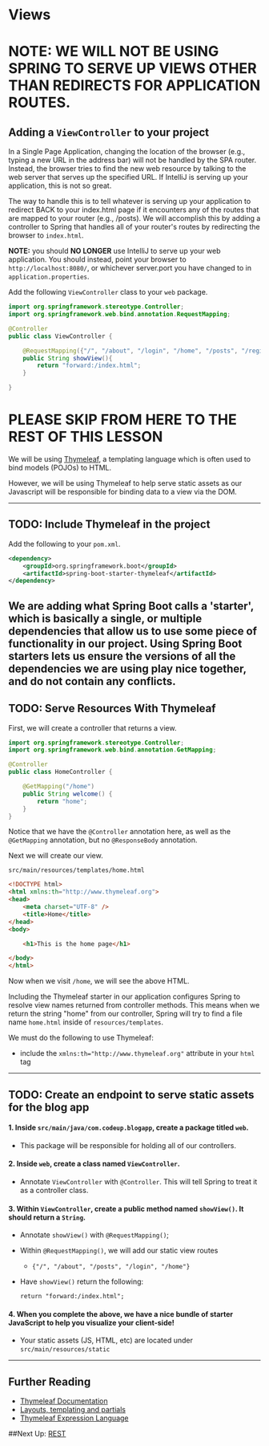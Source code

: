 # Views

# NOTE: WE WILL NOT BE USING SPRING TO SERVE UP VIEWS OTHER THAN REDIRECTS FOR APPLICATION ROUTES. 

## Adding a `ViewController` to your project

In a Single Page Application, changing the location of the browser (e.g., typing a new URL in the address bar) will not be handled by the SPA router. Instead, the browser tries to find the new web resource by talking to the web server that serves up the specified URL. If IntelliJ is serving up your application, this is not so great.

The way to handle this is to tell whatever is serving up your application to redirect BACK to your index.html page if it encounters any of the routes that are mapped to your router (e.g., /posts). We will accomplish this by adding a controller to Spring that handles all of your router's routes by redirecting the browser to `index.html`. 

**NOTE:** you should **NO LONGER** use IntelliJ to serve up your web application. You should instead, point your browser to `http://localhost:8080/`, or whichever server.port you have changed to in `application.properties`.

Add the following `ViewController` class to your `web` package.

```Java
import org.springframework.stereotype.Controller;
import org.springframework.web.bind.annotation.RequestMapping;

@Controller
public class ViewController {

    @RequestMapping({"/", "/about", "/login", "/home", "/posts", "/register"})
    public String showView(){
        return "forward:/index.html";
    }

}
```

# PLEASE SKIP FROM HERE TO THE REST OF THIS LESSON

We will be using [Thymeleaf](http://www.thymeleaf.org/), a templating language which is often 
used to bind models (POJOs) to HTML. 

However, we will be using Thymeleaf to help serve static assets as our Javascript will be responsible
for binding data to a view via the DOM.

---
## TODO: Include Thymeleaf in the project

Add the following to your `pom.xml`.

```xml
<dependency>
    <groupId>org.springframework.boot</groupId>
    <artifactId>spring-boot-starter-thymeleaf</artifactId>
</dependency>
```

We are adding what Spring Boot calls a 'starter', which is basically a single,
or multiple dependencies that allow us to use some piece of functionality in our
project. Using Spring Boot starters lets us ensure the versions of all the
dependencies we are using play nice together, and do not contain any conflicts.
---
## TODO: Serve Resources With Thymeleaf

First, we will create a controller that returns a view.

```java
import org.springframework.stereotype.Controller;
import org.springframework.web.bind.annotation.GetMapping;

@Controller
public class HomeController {

    @GetMapping("/home")
    public String welcome() {
        return "home";
    }
}
```

Notice that we have the `@Controller` annotation here, as well as the
`@GetMapping` annotation, but no `@ResponseBody` annotation.

Next we will create our view.

`src/main/resources/templates/home.html`

```html
<!DOCTYPE html>
<html xmlns:th="http://www.thymeleaf.org">
<head>
    <meta charset="UTF-8" />
    <title>Home</title>
</head>
<body>

    <h1>This is the home page</h1>

</body>
</html>
```

Now when we visit `/home`, we will see the above HTML.

Including the Thymeleaf starter in our application configures Spring to resolve
view names returned from controller methods. This means when we return the
string "home" from our controller, Spring will try to find a file name
`home.html` inside of `resources/templates`.

We must do the following to use Thymeleaf:

- include the `xmlns:th="http://www.thymeleaf.org"` attribute in your `html`
  tag

---
## TODO: Create an endpoint to serve static assets for the blog app

#### 1. Inside `src/main/java/com.codeup.blogapp`, create a package titled `web`.
 - This package will be responsible for holding all of our controllers.


#### 2. Inside `web`, create a class named `ViewController`.
 - Annotate `ViewController` with `@Controller`. This will tell Spring to treat it as a controller class.


#### 3. Within `ViewController`, create a public method named `showView()`. It should return a `String`.
 - Annotate `showView()` with `@RequestMapping()`;
 - Within `@RequestMapping()`, we will add our static view routes
     - `{"/", "/about", "/posts", "/login", "/home"}`
 - Have `showView()` return the following:
 
     ```return "forward:/index.html";```

   
#### 4. When you complete the above, we have a nice bundle of starter JavaScript to help you visualize your client-side!

- Your static assets (JS, HTML, etc) are located under `src/main/resources/static`


---

## Further Reading

- [Thymeleaf Documentation](http://www.thymeleaf.org/documentation.html)
- [Layouts, templating and partials](http://www.thymeleaf.org/doc/articles/layouts.html)
- [Thymeleaf Expression Language](http://www.thymeleaf.org/doc/articles/standarddialect5minutes.html)


##Next Up: [REST](../ii-rest-and-relationships/5-rest.md)
